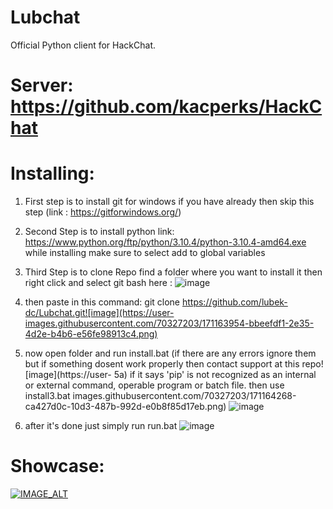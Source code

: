 # Lubchat
Official Python client for HackChat.

# Server: https://github.com/kacperks/HackChat

# Installing:
1) First step is to install git for windows if you have already then skip this step (link : https://gitforwindows.org/)
2) Second Step is to install python link: https://www.python.org/ftp/python/3.10.4/python-3.10.4-amd64.exe while installing make sure to select add to global variables
3) Third Step is to clone Repo find a folder where you want to install it then right click and select git bash here : ![image](https://user-images.githubusercontent.com/70327203/171130784-826f0139-f1ca-4e13-9a9f-6fe028847edf.png)
4) then paste in this command: git clone https://github.com/lubek-dc/Lubchat.git![image](https://user-images.githubusercontent.com/70327203/171163954-bbeefdf1-2e35-4d2e-b4b6-e56fe98913c4.png)
5) now open folder and run install.bat (if there are any errors ignore them but if something dosent work properly then contact support at this repo![image](https://user-
5a) if it says 'pip' is not recognized as an internal or external command, operable program or batch file. then use install3.bat
images.githubusercontent.com/70327203/171164268-ca427d0c-10d3-487b-992d-e0b8f85d17eb.png)
![image](https://user-images.githubusercontent.com/70327203/171164361-adb0c0f5-2b37-4f73-ba51-deb9fb456b3c.png)

7) after it's done just simply run run.bat ![image](https://user-images.githubusercontent.com/70327203/171164408-60e254bf-5563-4fd7-943f-0ecfe1e960d7.png)


# Showcase:
[![IMAGE_ALT](https://img.youtube.com/vi/lbospO9e3G0/0.jpg)](https://www.youtube.com/watch?v=lbospO9e3G0)
